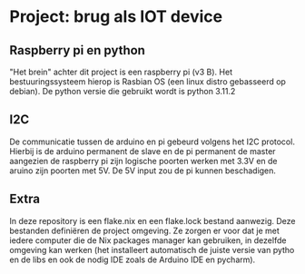# Project: brug als IOT device

 ## Raspberry pi en python
 "Het brein" achter dit project is een raspberry pi (v3 B). Het bestuuringssysteem hierop is Rasbian OS (een linux distro gebasseerd op debian).
 De python versie die gebruikt wordt is python 3.11.2

 ## I2C
De communicatie tussen de arduino en pi gebeurd volgens het I2C protocol. Hierbij is de arduino permanent de slave en de pi permanent de master aangezien de raspberry pi zijn logische poorten werken met 3.3V en de aruino zijn poorten met 5V. De 5V input zou de pi kunnen beschadigen.


## Extra
In deze repository is een flake.nix en een flake.lock bestand aanwezig. Deze bestanden definiëren de project omgeving. Ze zorgen er voor dat je met iedere computer die de Nix packages manager kan gebruiken, in dezelfde omgeving kan werken (het installeert automatisch de juiste versie van pytho en de libs en ook de nodig IDE zoals de Arduino IDE en pycharm).
